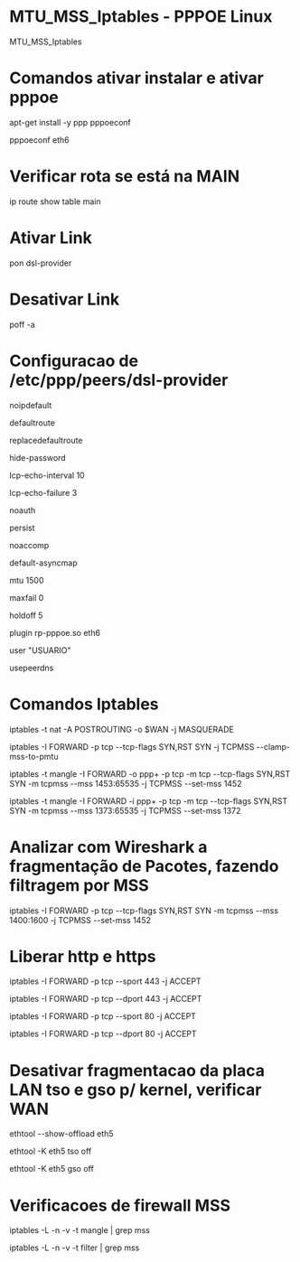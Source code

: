 # MTU_MSS_Iptables - PPPOE Linux
MTU_MSS_Iptables

# Comandos ativar instalar e ativar pppoe

apt-get install -y ppp pppoeconf

pppoeconf eth6

# Verificar rota se está na MAIN

ip route show table main

# Ativar Link

pon dsl-provider

# Desativar Link 

poff -a

# Configuracao de /etc/ppp/peers/dsl-provider

noipdefault

defaultroute

replacedefaultroute

hide-password

lcp-echo-interval 10

lcp-echo-failure 3

noauth

persist

noaccomp

default-asyncmap

mtu 1500

maxfail 0

holdoff 5

plugin rp-pppoe.so eth6

user "USUARIO"

usepeerdns

# Comandos Iptables

iptables -t nat -A POSTROUTING -o $WAN -j MASQUERADE

iptables -I FORWARD -p tcp --tcp-flags SYN,RST SYN -j TCPMSS --clamp-mss-to-pmtu

iptables -t mangle -I FORWARD -o ppp+ -p tcp -m tcp --tcp-flags SYN,RST SYN -m tcpmss --mss 1453:65535 -j TCPMSS --set-mss 1452

iptables -t mangle -I FORWARD -i ppp+ -p tcp -m tcp --tcp-flags SYN,RST SYN -m tcpmss --mss 1373:65535 -j TCPMSS --set-mss 1372

# Analizar com Wireshark a fragmentação de Pacotes, fazendo filtragem por MSS

iptables -I FORWARD -p tcp --tcp-flags SYN,RST SYN -m tcpmss --mss 1400:1600 -j TCPMSS --set-mss 1452 

# Liberar http e https

iptables -I FORWARD -p tcp --sport 443 -j ACCEPT

iptables -I FORWARD -p tcp --dport 443 -j ACCEPT

iptables -I FORWARD -p tcp --sport 80 -j ACCEPT

iptables -I FORWARD -p tcp --dport 80 -j ACCEPT

# Desativar fragmentacao da placa LAN tso e gso p/ kernel, verificar WAN

ethtool --show-offload  eth5

ethtool -K eth5 tso off

ethtool -K eth5 gso off

# Verificacoes de firewall MSS

iptables -L -n -v -t mangle | grep mss

iptables -L -n -v -t filter | grep mss
